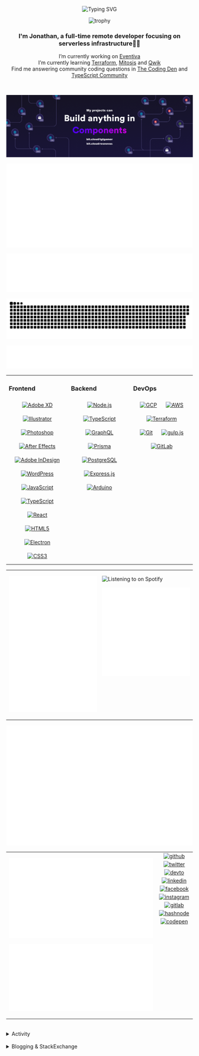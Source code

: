 <div align="center">

![Typing SVG](https://readme-typing-svg.demolab.com?font=Fira+Code&pause=1000&color=1AA9F7¢er=true&vCenter=true&width=275&lines=%3C+%F0%9F%91%8B+Hola%2C+World!+%3E;%3C+%F0%9F%91%8B+Hello%2C+World!+%3E;%3C+%F0%9F%91%8B+Bonjour%2C+World!+%3E;%3C+%F0%9F%91%8B+Welcome%2C+World+%3E)

</div>

<div align="center">

![trophy](https://github-profile-trophy.vercel.app/?username=tgtgamer&no-bg=true&no-frame=true&column=-1&margin-w=15)

</div>  
  
<div align="center">
  
###  I'm Jonathan, a full-time remote developer focusing on serverless infrastructure👨‍💻

I’m currently working on [Eventiva](https://github.com/eventiva/eventiva) </br>
I’m currently learning [Terraform](https://www.terraform.io/), [Mitosis](https://mitosis.builder.io/) and [Qwik](https://qwik.builder.io/) </br>
Find me answering community coding questions in [The Coding Den](https://discord.com/invite/code) and [TypeScript Community](https://discord.gg/typescript)

</div>
<br/>

<div align="center">

[![bit.cloud](./assets/Bit.cloud.png)](https://bit.cloud/tgtgamer)

</div>

<div align="center">

![Metrics](metrics/section-intro.svg)

</div>

<div align="center">

![Metrics](metrics/section-habbits.svg)

<picture>
  <source media="(prefers-color-scheme: dark)" srcset="games/github-snake-dark.svg" />
  <source media="(prefers-color-scheme: light)" srcset="games/github-snake.svg" />
  <img alt="github-snake" src="games/github-snake.svg" />
</picture>

![Metrics](metrics/section-languages.svg)

</div>

<table><tr><td valign="top" width="33%">

### Frontend

<div align="center">  
<a href="https://www.adobe.com/in/products/xd.html" target="_blank"><img style="margin: 10px" src="https://profilinator.rishav.dev/skills-assets/adobexd.png" alt="Adobe XD" height="50" /></a>  
<a href="https://www.adobe.com/in/products/illustrator.html" target="_blank"><img style="margin: 10px" src="https://profilinator.rishav.dev/skills-assets/adobe_illustrator-icon.svg" alt="Illustrator" height="50" /></a>  
<a href="https://www.adobe.com/in/products/photoshop.html" target="_blank"><img style="margin: 10px" src="https://profilinator.rishav.dev/skills-assets/photoshop-plain.svg" alt="Photoshop" height="50" /></a>  
<a href="https://www.adobe.com/in/products/aftereffects.html" target="_blank"><img style="margin: 10px" src="https://profilinator.rishav.dev/skills-assets/aftereffects.png" alt="After Effects" height="50" /></a>  
<a href="https://www.adobe.com/in/products/indesign.html" target="_blank"><img style="margin: 10px" src="https://profilinator.rishav.dev/skills-assets/adobeindesign.svg" alt="Adobe InDesign" height="50" /></a>  
<a href="https://wordpress.com/" target="_blank"><img style="margin: 10px" src="https://profilinator.rishav.dev/skills-assets/wordpress.png" alt="WordPress" height="50" /></a>  
<a href="https://www.javascript.com/" target="_blank"><img style="margin: 10px" src="https://profilinator.rishav.dev/skills-assets/javascript-original.svg" alt="JavaScript" height="50" /></a>  
<a href="https://www.typescriptlang.org/" target="_blank"><img style="margin: 10px" src="https://profilinator.rishav.dev/skills-assets/typescript-original.svg" alt="TypeScript" height="50" /></a>  
<a href="https://reactjs.org/" target="_blank"><img style="margin: 10px" src="https://profilinator.rishav.dev/skills-assets/react-original-wordmark.svg" alt="React" height="50" /></a>  
<a href="https://en.wikipedia.org/wiki/HTML5" target="_blank"><img style="margin: 10px" src="https://profilinator.rishav.dev/skills-assets/html5-original-wordmark.svg" alt="HTML5" height="50" /></a>  
<a href="https://www.electronjs.org/" target="_blank"><img style="margin: 10px" src="https://profilinator.rishav.dev/skills-assets/electron-original.svg" alt="Electron" height="50" /></a>  
<a href="https://www.w3schools.com/css/" target="_blank"><img style="margin: 10px" src="https://profilinator.rishav.dev/skills-assets/css3-original-wordmark.svg" alt="CSS3" height="50" /></a>  
</div>

</td><td valign="top" width="33%">

### Backend

<div align="center">  
<a href="https://nodejs.org/" target="_blank"><img style="margin: 10px" src="https://profilinator.rishav.dev/skills-assets/nodejs-original-wordmark.svg" alt="Node.js" height="50" /></a>  
<a href="https://www.typescriptlang.org/" target="_blank"><img style="margin: 10px" src="https://profilinator.rishav.dev/skills-assets/typescript-original.svg" alt="TypeScript" height="50" /></a>  
<a href="https://graphql.org/" target="_blank"><img style="margin: 10px" src="https://profilinator.rishav.dev/skills-assets/graphql.png" alt="GraphQL" height="50" /></a>  
<a href="https://www.prisma.io/" target="_blank"><img style="margin: 10px" src="https://profilinator.rishav.dev/skills-assets/prisma.png" alt="Prisma" height="50" /></a>  
<a href="https://www.postgresql.org/" target="_blank"><img style="margin: 10px" src="https://profilinator.rishav.dev/skills-assets/postgresql-original-wordmark.svg" alt="PostgreSQL" height="50" /></a>  
<a href="https://expressjs.com/" target="_blank"><img style="margin: 10px" src="https://profilinator.rishav.dev/skills-assets/express-original-wordmark.svg" alt="Express.js" height="50" /></a>  
<a href="https://www.arduino.cc/" target="_blank"><img style="margin: 10px" src="https://profilinator.rishav.dev/skills-assets/arduino.png" alt="Arduino" height="50" /></a>  
</div>

</td><td valign="top" width="33%">

### DevOps

<div align="center">  
<a href="https://cloud.google.com/" target="_blank"><img style="margin: 10px" src="https://profilinator.rishav.dev/skills-assets/google_cloud-icon.svg" alt="GCP" height="50" /></a>  
<a href="https://aws.amazon.com/" target="_blank"><img style="margin: 10px" src="https://profilinator.rishav.dev/skills-assets/amazonwebservices-original-wordmark.svg" alt="AWS" height="50" /></a>  
<a href="https://www.terraform.io/" target="_blank"><img style="margin: 10px" src="https://profilinator.rishav.dev/skills-assets/terraformio-icon.svg" alt="Terraform" height="50" /></a>  
<a href="https://github.com/" target="_blank"><img style="margin: 10px" src="https://profilinator.rishav.dev/skills-assets/git-scm-icon.svg" alt="Git" height="50" /></a>  
<a href="https://gulpjs.com/" target="_blank"><img style="margin: 10px" src="https://profilinator.rishav.dev/skills-assets/gulp-plain.svg" alt="gulp.js" height="50" /></a>  
<a href="https://about.gitlab.com/" target="_blank"><img style="margin: 10px" src="https://profilinator.rishav.dev/skills-assets/gitlab.svg" alt="GitLab" height="50" /></a>  
</div>

</td></tr></table>

<table style="border: none;"><tr style="border: none;"><td valign="top" width="50%" style="border: none;">

![Metrics](metrics/section-sponsors.svg)

</td><td valign="top" width="50%" style="border: none;">

![Listening to on Spotify](https://spotify-github-profile.vercel.app/api/view?uid=21xc6lko2t6sn466piiwtnhuq&cover_image=true&theme=novatorem&bar_color_cover=true)

![Metrics](metrics/section-leetcode.svg)

</td></tr></table>

![Metrics](metrics/section-achievements.svg)


<table style="border: none;"><tr style="border: none;"><td valign="top" width="80%" style="border: none;">

![Metrics](metrics/section-code.svg)

![Metrics](metrics/section-followup.svg)


</td><td valign="top" width="20%" style="border: none;">

<div align="center">

<a href="https://github.com/TGTGamer" target="_blank">
<img src=https://img.shields.io/badge/github-%2324292e.svg?&style=for-the-badge&logo=github&logoColor=white alt=github style="margin-bottom: 5px;" />
</a>

<a href="https://twitter.com/TGTGamer" target="_blank">
<img src=https://img.shields.io/badge/twitter-%2300acee.svg?&style=for-the-badge&logo=twitter&logoColor=white alt=twitter style="margin-bottom: 5px;" />
</a>

<a href="https://dev.to/TGTGamer" target="_blank">
<img src=https://img.shields.io/badge/dev.to-%2308090A.svg?&style=for-the-badge&logo=dev.to&logoColor=white alt=devto style="margin-bottom: 5px;" />
</a>

<a href="https://linkedin.com/in/tgtgamer" target="_blank">
<img src=https://img.shields.io/badge/linkedin-%231E77B5.svg?&style=for-the-badge&logo=linkedin&logoColor=white alt=linkedin style="margin-bottom: 5px;" />
</a>

<a href="https://www.facebook.com/jonathanstevens144" target="_blank">
<img src=https://img.shields.io/badge/facebook-%232E87FB.svg?&style=for-the-badge&logo=facebook&logoColor=white alt=facebook style="margin-bottom: 5px;" />
</a>

<a href="https://instagram.com/tgtgamer" target="_blank">
<img src=https://img.shields.io/badge/instagram-%23000000.svg?&style=for-the-badge&logo=instagram&logoColor=white alt=instagram style="margin-bottom: 5px;" />
</a>

<a href="https://gitlab.com/TGTGamer" target="_blank">
<img src=https://img.shields.io/badge/gitlab-330F63.svg?&style=for-the-badge&logo=gitlab&logoColor=white alt=gitlab style="margin-bottom: 5px;" />
</a>

<a href="https://hashnode.com/@TGTGamer" target="_blank">
<img src=https://img.shields.io/badge/hashnode-%232962FF.svg?&style=for-the-badge&logo=hashnode&logoColor=white alt=hashnode style="margin-bottom: 5px;" />
</a>

<a href="https://codepen.com/TGTGamer" target="_blank">
<img src=https://img.shields.io/badge/codepen-%23131417.svg?&style=for-the-badge&logo=codepen&logoColor=white alt=codepen style="margin-bottom: 5px;" />
</a>  
</div>

</td></tr></table>

<br/>

<details><summary> Activity </summary>
  
<table><tr><td valign="top" width="50%">

<!--START_SECTION:activity-->

1. ❗ Opened issue [#1020](https://github.com/zenstackhq/zenstack/issues/1020) in [zenstackhq/zenstack](https://github.com/zenstackhq/zenstack)
2. 💪 Opened PR [#1019](https://github.com/zenstackhq/zenstack/pull/1019) in [zenstackhq/zenstack](https://github.com/zenstackhq/zenstack)
3. 🗣 Commented on [#1012](https://github.com/zenstackhq/zenstack/pull/1012#issuecomment-1954951084) in [zenstackhq/zenstack](https://github.com/zenstackhq/zenstack)
4. 💪 Opened PR [#1012](https://github.com/zenstackhq/zenstack/pull/1012) in [zenstackhq/zenstack](https://github.com/zenstackhq/zenstack)
5. 🗣 Commented on [#2](https://github.com/Eventiva/zenstack/pull/2#issuecomment-1951637194) in [Eventiva/zenstack](https://github.com/Eventiva/zenstack)
6. 🎉 Merged PR [#4](https://github.com/Eventiva/zenstack/pull/4) in [Eventiva/zenstack](https://github.com/Eventiva/zenstack)
7. ❌ Closed PR [#3](https://github.com/Eventiva/zenstack/pull/3) in [Eventiva/zenstack](https://github.com/Eventiva/zenstack)
8. 🎉 Merged PR [#2](https://github.com/Eventiva/zenstack/pull/2) in [Eventiva/zenstack](https://github.com/Eventiva/zenstack)
9. 🗣 Commented on [#2](https://github.com/Eventiva/zenstack/pull/2#issuecomment-1951607726) in [Eventiva/zenstack](https://github.com/Eventiva/zenstack)
10. 💪 Opened PR [#2](https://github.com/Eventiva/zenstack/pull/2) in [Eventiva/zenstack](https://github.com/Eventiva/zenstack)
11. ❌ Closed PR [#1](https://github.com/TGTGamer/zenstack/pull/1) in [TGTGamer/zenstack](https://github.com/TGTGamer/zenstack)
12. 💪 Opened PR [#1](https://github.com/TGTGamer/zenstack/pull/1) in [TGTGamer/zenstack](https://github.com/TGTGamer/zenstack)
13. 🔓 Reopened issue [#56](https://github.com/Eventiva/Eventiva/issues/56) in [Eventiva/Eventiva](https://github.com/Eventiva/Eventiva)
14. ❗ Opened issue [#1008](https://github.com/zenstackhq/zenstack/issues/1008) in [zenstackhq/zenstack](https://github.com/zenstackhq/zenstack)
15. 🗣 Commented on [#770](https://github.com/zenstackhq/zenstack/issues/770#issuecomment-1951519425) in [zenstackhq/zenstack](https://github.com/zenstackhq/zenstack)
16. 🗣 Commented on [#68](https://github.com/zenstackhq/zenstack/issues/68#issuecomment-1951516788) in [zenstackhq/zenstack](https://github.com/zenstackhq/zenstack)
17. 🎉 Merged PR [#534](https://github.com/Eventiva/Eventiva/pull/534) in [Eventiva/Eventiva](https://github.com/Eventiva/Eventiva)
18. 🎉 Merged PR [#525](https://github.com/Eventiva/Eventiva/pull/525) in [Eventiva/Eventiva](https://github.com/Eventiva/Eventiva)
19. 🎉 Merged PR [#535](https://github.com/Eventiva/Eventiva/pull/535) in [Eventiva/Eventiva](https://github.com/Eventiva/Eventiva)
20. 💪 Opened PR [#29](https://github.com/bit-tasks/pull-request/pull/29) in [bit-tasks/pull-request](https://github.com/bit-tasks/pull-request)
21. 🎉 Merged PR [#3](https://github.com/Eventiva/bit-pull-request/pull/3) in [Eventiva/bit-pull-request](https://github.com/Eventiva/bit-pull-request)
22. 💪 Opened PR [#10](https://github.com/bit-tasks/tag-export/pull/10) in [bit-tasks/tag-export](https://github.com/bit-tasks/tag-export)
23. 🎉 Merged PR [#2](https://github.com/Eventiva/tag-export/pull/2) in [Eventiva/tag-export](https://github.com/Eventiva/tag-export)
24. 💪 Opened PR [#1](https://github.com/bit-tasks/verify/pull/1) in [bit-tasks/verify](https://github.com/bit-tasks/verify)
25. 💪 Opened PR [#2](https://github.com/Eventiva/tag-export/pull/2) in [Eventiva/tag-export](https://github.com/Eventiva/tag-export)
26. 💪 Opened PR [#3](https://github.com/Eventiva/bit-pull-request/pull/3) in [Eventiva/bit-pull-request](https://github.com/Eventiva/bit-pull-request)
27. 💪 Opened PR [#1](https://github.com/bit-tasks/commit-bitmap/pull/1) in [bit-tasks/commit-bitmap](https://github.com/bit-tasks/commit-bitmap)
28. 🎉 Merged PR [#2](https://github.com/Eventiva/bit-commit-bitmap/pull/2) in [Eventiva/bit-commit-bitmap](https://github.com/Eventiva/bit-commit-bitmap)
29. 💪 Opened PR [#2](https://github.com/Eventiva/bit-lane-cleanup/pull/2) in [Eventiva/bit-lane-cleanup](https://github.com/Eventiva/bit-lane-cleanup)
30. ❌ Closed PR [#4](https://github.com/bit-tasks/lane-cleanup/pull/4) in [bit-tasks/lane-cleanup](https://github.com/bit-tasks/lane-cleanup)
31. 💪 Opened PR [#4](https://github.com/bit-tasks/lane-cleanup/pull/4) in [bit-tasks/lane-cleanup](https://github.com/bit-tasks/lane-cleanup)
32. 💪 Opened PR [#2](https://github.com/Eventiva/bit-commit-bitmap/pull/2) in [Eventiva/bit-commit-bitmap](https://github.com/Eventiva/bit-commit-bitmap)
33. 💪 Opened PR [#1](https://github.com/bit-tasks/branch-lane/pull/1) in [bit-tasks/branch-lane](https://github.com/bit-tasks/branch-lane)
34. 🎉 Merged PR [#2](https://github.com/Eventiva/bit-branch-lane/pull/2) in [Eventiva/bit-branch-lane](https://github.com/Eventiva/bit-branch-lane)
<!--END_SECTION:activity-->

</td></tr></table></details>

<br/>

<details>
 <summary> Blogging & StackExchange </summary>
  
<!-- BLOG-POST-LIST:START -->
- [PDF-Lib - React Native - Embed Images - image.scaleToFit Error Thrown](https://stackoverflow.com/questions/75745732/pdf-lib-react-native-embed-images-image-scaletofit-error-thrown)
- [Tensorflow React - Error: modelWeightsID must be a number or number array when import](https://stackoverflow.com/questions/74309939/tensorflow-react-error-modelweightsid-must-be-a-number-or-number-array-when-i)
- [Answer by Jonathan Stevens for Fetch status on audio stream - HTTP Response](https://stackoverflow.com/questions/67752301/fetch-status-on-audio-stream-http-response/67757137#67757137)
- [Fetch status on audio stream - HTTP Response](https://stackoverflow.com/questions/67752301/fetch-status-on-audio-stream-http-response)
- [Github Actions detect author_association](https://stackoverflow.com/questions/63188674/github-actions-detect-author-association)
- [Answer by Jonathan Stevens for React styling - Overflow issues - Expo &amp; Electron single workflow](https://stackoverflow.com/questions/59939824/react-styling-overflow-issues-expo-electron-single-workflow/59941715#59941715)
- [React styling - Overflow issues - Expo &amp; Electron single workflow](https://stackoverflow.com/questions/59939824/react-styling-overflow-issues-expo-electron-single-workflow)
- [React WebkitAppRegion Warnings](https://stackoverflow.com/questions/59870837/react-webkitappregion-warnings)
- [Dialogflow &amp; Express -- Fulfilment](https://stackoverflow.com/questions/57964582/dialogflow-express-fulfilment)
- [Answer by Jonathan Stevens for SVG Changing specific colour - CSS &amp; JS](https://stackoverflow.com/questions/51461082/svg-changing-specific-colour-css-js/51467484#51467484)
- [SVG Changing specific colour - CSS &amp; JS](https://stackoverflow.com/questions/51461082/svg-changing-specific-colour-css-js)
- [Complex Wireframe to solid for use in Autodesk 2018](https://stackoverflow.com/questions/47948929/complex-wireframe-to-solid-for-use-in-autodesk-2018)
- [Cookie based Redirection using Javascript](https://stackoverflow.com/questions/47686107/cookie-based-redirection-using-javascript)
- [How to make the bot know if its messaged someone before? C# based SteamBot](https://stackoverflow.com/questions/44035406/how-to-make-the-bot-know-if-its-messaged-someone-before-c-sharp-based-steambot)
- [How to convert fs:path to variable](https://stackoverflow.com/questions/43879791/how-to-convert-fspath-to-variable)
<!-- BLOG-POST-LIST:END -->
  
</details>
<br />
